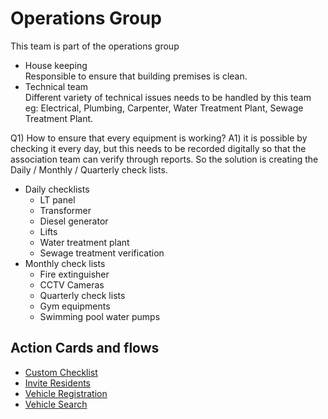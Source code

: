 # Operations Group

This team is part of the operations group
- House keeping    
    Responsible to ensure that building premises is clean.
- Technical team   
    Different variety of technical issues needs to be handled by this team eg: Electrical, Plumbing, Carpenter, Water Treatment Plant, Sewage Treatment Plant.

Q1) How to ensure that every equipment is working?
A1) it is possible by checking it every day, but this needs to be recorded digitally so that the association team can verify through reports. So the solution is creating the Daily / Monthly / Quarterly check lists. 

- Daily checklists
  - LT panel
  - Transformer
  - Diesel generator
  - Lifts
  - Water treatment plant 
  - Sewage treatment verification
- Monthly check lists
  - Fire extinguisher
  - CCTV Cameras
  - Quarterly check lists
  - Gym equipments
  - Swimming pool water pumps

## Action Cards and flows
- [Custom Checklist](CustomChecklist.md)
- [Invite Residents](ResidentDetails.md)
- [Vehicle Registration](VehicleRegistration.md)
- [Vehicle Search](VehicleSearch.md)
